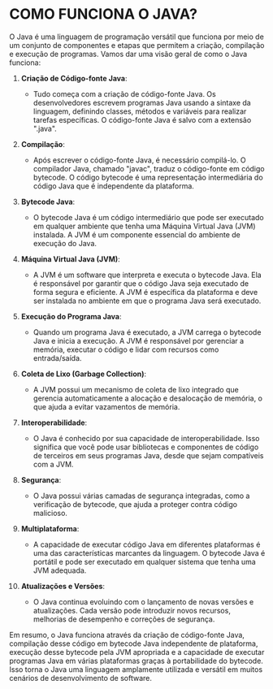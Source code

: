 # COMO FUNCIONA O JAVA?
O Java é uma linguagem de programação versátil que funciona por meio de um conjunto de componentes e etapas que permitem a criação, compilação e execução de programas. Vamos dar uma visão geral de como o Java funciona:

1. **Criação de Código-fonte Java**:
   - Tudo começa com a criação de código-fonte Java. Os desenvolvedores escrevem programas Java usando a sintaxe da linguagem, definindo classes, métodos e variáveis para realizar tarefas específicas. O código-fonte Java é salvo com a extensão ".java".

2. **Compilação**:
   - Após escrever o código-fonte Java, é necessário compilá-lo. O compilador Java, chamado "javac", traduz o código-fonte em código bytecode. O código bytecode é uma representação intermediária do código Java que é independente da plataforma.

3. **Bytecode Java**:
   - O bytecode Java é um código intermediário que pode ser executado em qualquer ambiente que tenha uma Máquina Virtual Java (JVM) instalada. A JVM é um componente essencial do ambiente de execução do Java.

4. **Máquina Virtual Java (JVM)**:
   - A JVM é um software que interpreta e executa o bytecode Java. Ela é responsável por garantir que o código Java seja executado de forma segura e eficiente. A JVM é específica da plataforma e deve ser instalada no ambiente em que o programa Java será executado.

5. **Execução do Programa Java**:
   - Quando um programa Java é executado, a JVM carrega o bytecode Java e inicia a execução. A JVM é responsável por gerenciar a memória, executar o código e lidar com recursos como entrada/saída.

6. **Coleta de Lixo (Garbage Collection)**:
   - A JVM possui um mecanismo de coleta de lixo integrado que gerencia automaticamente a alocação e desalocação de memória, o que ajuda a evitar vazamentos de memória.

7. **Interoperabilidade**:
   - O Java é conhecido por sua capacidade de interoperabilidade. Isso significa que você pode usar bibliotecas e componentes de código de terceiros em seus programas Java, desde que sejam compatíveis com a JVM.

8. **Segurança**:
   - O Java possui várias camadas de segurança integradas, como a verificação de bytecode, que ajuda a proteger contra código malicioso.

9. **Multiplataforma**:
   - A capacidade de executar código Java em diferentes plataformas é uma das características marcantes da linguagem. O bytecode Java é portátil e pode ser executado em qualquer sistema que tenha uma JVM adequada.

10. **Atualizações e Versões**:
    - O Java continua evoluindo com o lançamento de novas versões e atualizações. Cada versão pode introduzir novos recursos, melhorias de desempenho e correções de segurança.

Em resumo, o Java funciona através da criação de código-fonte Java, compilação desse código em bytecode Java independente de plataforma, execução desse bytecode pela JVM apropriada e a capacidade de executar programas Java em várias plataformas graças à portabilidade do bytecode. Isso torna o Java uma linguagem amplamente utilizada e versátil em muitos cenários de desenvolvimento de software.